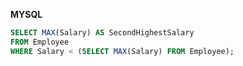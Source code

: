 **MYSQL**

```sql
SELECT MAX(Salary) AS SecondHighestSalary 
FROM Employee
WHERE Salary < (SELECT MAX(Salary) FROM Employee);
```